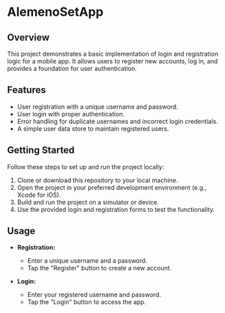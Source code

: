 # AlemenoSetApp


## Overview

This project demonstrates a basic implementation of login and registration logic for a mobile app. It allows users to register new accounts, log in, and provides a foundation for user authentication.

## Features

- User registration with a unique username and password.
- User login with proper authentication.
- Error handling for duplicate usernames and incorrect login credentials.
- A simple user data store to maintain registered users.

## Getting Started

Follow these steps to set up and run the project locally:

1. Clone or download this repository to your local machine.
2. Open the project in your preferred development environment (e.g., Xcode for iOS).
3. Build and run the project on a simulator or device.
4. Use the provided login and registration forms to test the functionality.

## Usage

- **Registration:** 
  - Enter a unique username and a password.
  - Tap the "Register" button to create a new account.

- **Login:** 
  - Enter your registered username and password.
  - Tap the "Login" button to access the app.
